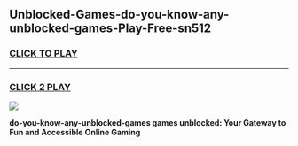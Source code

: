 
## Unblocked-Games-do-you-know-any-unblocked-games-Play-Free-sn512
<h3>
<a href="https://premium76.site?title=do-you-know-any-unblocked-games&ref=15A">CLICK TO PLAY</a></h3>
<hr>

<h3>
<a href="https://premium76.site?title=do-you-know-any-unblocked-games&ref=15A">CLICK 2 PLAY</a>
  
</h3>

<a href="https://premium76.site?title=do-you-know-any-unblocked-games&ref=15A"><img src="https://clearcache.store/games.png"></a>


**do-you-know-any-unblocked-games games unblocked: Your Gateway to Fun and Accessible Online Gaming**
